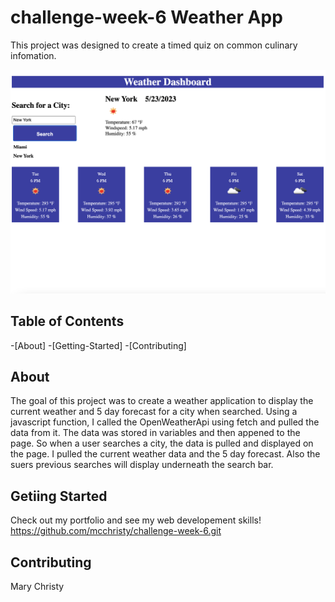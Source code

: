 # challenge-week-6 Weather App
This project was designed to create a timed quiz on common culinary infomation.

![deployed weather application](Assets/Images/deployed-weather-app.png)

## Table of Contents
-[About]
-[Getting-Started]
-[Contributing]

## About
The goal of this project was to create a weather application to display the current weather and 5 day forecast for a city when searched. Using a javascript function, I called the OpenWeatherApi using fetch and pulled the data from it. The data was stored in variables and then appened to the page. So when a user searches a city, the data is pulled and displayed on the page. I pulled the current weather data and the 5 day forecast. Also the suers previous searches will display underneath the search bar.


## Getiing Started
Check out my portfolio and see my web developement skills!
https://github.com/mcchristy/challenge-week-6.git 

## Contributing
Mary Christy